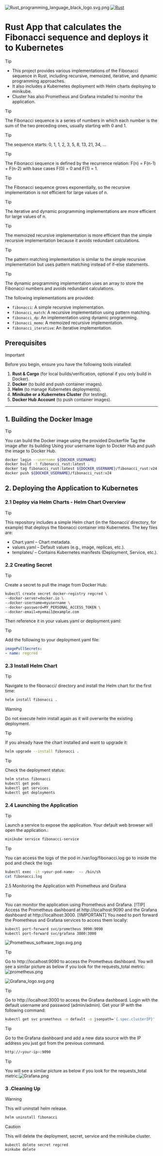 ![Rust_programming_language_black_logo.svg.png](img/Rust_programming_language_black_logo.svg.png)
[![Rust](https://github.com/paraskuk/Rust-Fibonacci-Kubernetes-Prometheus-Grafana/actions/workflows/rust.yml/badge.svg)](https://github.com/paraskuk/Rust-Fibonacci-Kubernetes-Prometheus-Grafana/actions/workflows/rust.yml)
# Rust App that calculates the Fibonacci sequence and deploys it to Kubernetes 


> [!TIP]
> * This project provides various implementations of the Fibonacci sequence in Rust, including recursive, memoized, iterative, and dynamic programming approaches. 
> * It also includes a Kubernetes deployment with Helm charts deploying to minikube.
> * Cluster has also Prometheus and Grafana installed to monitor the application.


> [!TIP] 
> The Fibonacci sequence is a series of numbers in which each number is the sum of the two preceding ones, usually starting with 0 and 1.

> [!TIP]
> The sequence starts: 0, 1, 1, 2, 3, 5, 8, 13, 21, 34, ...

> [!TIP]
> The Fibonacci sequence is defined by the recurrence relation: F(n) = F(n-1) + F(n-2) with base cases F(0) = 0 and F(1) = 1.

> [!TIP]
> The Fibonacci sequence grows exponentially, so the recursive implementation is not efficient for large values of n.

> [!TIP]
> The iterative and dynamic programming implementations are more efficient for large values of n.

> [!TIP]
> The memoized recursive implementation is more efficient than the simple recursive implementation because it avoids redundant calculations.

> [!TIP]
> The pattern matching implementation is similar to the simple recursive implementation but uses pattern matching instead of if-else statements.

> [!TIP]
> The dynamic programming implementation uses an array to store the Fibonacci numbers and avoids redundant calculations.

The following implementations are provided:

- `fibonacci`: A simple recursive implementation.
- `fibonacci_match`: A recursive implementation using pattern matching.
- `fibonacci_dp`: An implementation using dynamic programming.
- `fibonacci_memo`: A memoized recursive implementation.
- `fibonacci_iterative`: An iterative implementation.


## Prerequisites
> [!IMPORTANT]
> Before you begin, ensure you have the following tools installed:
> 1. **Rust & Cargo** (for local builds/verification, optional if you only build in Docker).
> 2. **Docker** (to build and push container images).
> 3. **Helm** (to manage Kubernetes deployments).
> 4. **Minikube or a Kubernetes Cluster** (for testing).
> 5. **Docker Hub Account** (to push container images).

---



## 1. Building the Docker Image
> [!TIP]
> You can build the Docker image using the provided Dockerfile
> Tag the image after its building
> Using your username login to Docker Hub and push the image to Docker Hub.
```sh
docker login --username ${DOCKER_USERNAME}
docker build -t fibonacci_rust:latest .
docker tag fibonacci_rust:latest ${DOCKER_USERNAME}/fibonacci_rust:v24
docker push ${DOCKER_USERNAME}/fibonacci_rust:v24
```

## 2. Deploying the Application to Kubernetes
### 2.1 Deploy via Helm Charts - Helm Chart Overview
> [!TIP]
> This repository includes a simple Helm chart (in the fibonacci/ directory, for example) that deploys the fibonacci container into Kubernetes. The key files are:
> - Chart.yaml – Chart metadata. 
> - values.yaml – Default values (e.g., image, replicas, etc.).
> - templates/ – Contains Kubernetes manifests (Deployment, Service, etc.).

### 2.2 Creating Secret
> [!TIP]
> Create a secret to pull the image from Docker Hub:
```sh
kubectl create secret docker-registry regcred \
--docker-server=docker.io \
--docker-username=myusername \
--docker-password=MY_PERSONAL_ACCESS_TOKEN \
--docker-email=myemail@example.com
```

Then reference it in your values.yaml or deployment.yaml:
> [!TIP]
> Add the following to your deployment.yaml file:
```yaml
imagePullSecrets:
- name: regcred
```

### 2.3 Install Helm Chart
> [!TIP]
> Navigate to the fibonacci/ directory and install the Helm chart for the first time:
```sh
helm install fibonacci .
```
> [!WARNING]
> Do not execute helm install again as it will overwrite the existing deployment.

> [!TIP]
> If you already have the chart installed and want to upgrade it:

```sh
helm upgrade --install fibonacci .
```
> [!TIP]
> Check the deployment status:

```sh
helm status fibonacci
kubectl get pods
kubectl get services
kubectl get deployments
```
### 2.4 Launching the Application
> [!TIP]
> Launch a service to expose the application. Your default web browser will open the application.:

```sh
minikube service fibonacci-service
```
> [!TIP]
> You can access the logs of the pod in /var/log/fibonacci.log
> go to inside the pod and check the logs
```sh
kubectl exec -it <your-pod-name>  -- /bin/sh
cat fibonacci.log
```
2.5 Monitoring the Application with Prometheus and Grafana
> [!TIP]
> You can monitor the application using Prometheus and Grafana.
> [!TIP]
> Access the Prometheus dashboard at http://localhost:9090 and the Grafana dashboard at http://localhost:3000.
> [!IMPORTANT]
> You need to port forward the Prometheus and Grafana services to access them locally:

```sh
kubectl port-forward svc/prometheus 9090:9090
kubectl port-forward svc/grafana 3000:3000
```

![Prometheus_software_logo.svg.png](img/Prometheus_software_logo.svg.png)
> [!TIP]
> Go to http://localhost:9090 to access the Prometheus dashboard.
> You will see a similar picture as below if you look for the requests_total metric:![prometheus.png](img/prometheus.png)

![Grafana_logo.svg.png](img/Grafana_logo.svg.png)
> [!TIP]
> Go to http://localhost:3000 to access the Grafana dashboard.
> Login with the default username and password (admin/admin).
> Get your IP with the following command:
> 
```sh
kubectl get svc prometheus -n default -o jsonpath='{.spec.clusterIP}'
```
> [!TIP]
> Go to the Grafana dashboard and add a new data source with the IP address you just got from the previous command.
```sh
http://<your-ip>:9090
```
> [!TIP]
> You will see a similar picture as below if you look for the requests_total metric:![Grafana.png](img/Grafana.png)


### 3 .Cleaning Up
> [!WARNING]
> This will uninstall helm release.

```sh
helm uninstall fibonacci
```

> [!CAUTION]
> This will delete the deployment, secret, service and the minikube cluster.

```sh
kubectl delete secret regcred
minkube delete
```

